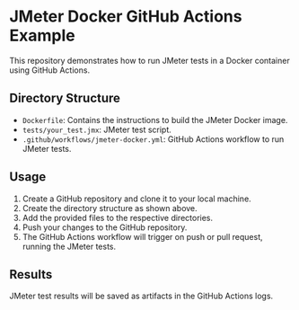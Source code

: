 # JMeter Docker GitHub Actions Example

This repository demonstrates how to run JMeter tests in a Docker container using GitHub Actions.

## Directory Structure

- `Dockerfile`: Contains the instructions to build the JMeter Docker image.
- `tests/your_test.jmx`: JMeter test script.
- `.github/workflows/jmeter-docker.yml`: GitHub Actions workflow to run JMeter tests.

## Usage

1. Create a GitHub repository and clone it to your local machine.
2. Create the directory structure as shown above.
3. Add the provided files to the respective directories.
4. Push your changes to the GitHub repository.
5. The GitHub Actions workflow will trigger on push or pull request, running the JMeter tests.

## Results

JMeter test results will be saved as artifacts in the GitHub Actions logs.
